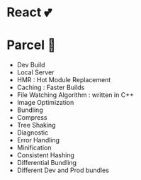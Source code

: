 # React 💕


# Parcel 🚀
- Dev Build
- Local Server
- HMR : Hot Module Replacement
- Caching : Faster Builds
- File Watching Algorithm : written in C++
- Image Optimization
- Bundling
- Compress 
- Tree Shaking
- Diagnostic
- Error Handling
- Minification
- Consistent Hashing
- Differential Bundling
- Different Dev and Prod bundles